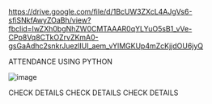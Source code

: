 https://drive.google.com/file/d/1BcUW3ZXcL4AJgVs6-sfiSNkfAwyZOaBh/view?fbclid=IwZXh0bgNhZW0CMTAAAR0qYLYuO5sB1_vVe-CPp8Vq8CTkOZrvZKmA0-gsGaAdhc2snkrJuezlIUI_aem_vYlMGKUp4mZcKjjdOU6jyQ

ATTENDANCE USING PYTHON

![image](https://github.com/user-attachments/assets/e805e497-2559-451a-a2ad-e1b26cc5a49c)

CHECK DETAILS CHECK DETAILS CHECK DETAILS
